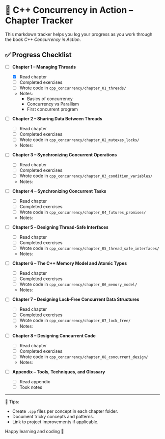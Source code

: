 # 📘 C++ Concurrency in Action – Chapter Tracker

This markdown tracker helps you log your progress as you work through the book *C++ Concurrency in Action*.

## ✅ Progress Checklist

- [ ] **Chapter 1 – Managing Threads**
  - [x] Read chapter
  - [ ] Completed exercises
  - [ ] Wrote code in `cpp_concurrency/chapter_01_threads/`
  - Notes:
    - Basics of concurrency
    - Concurrency vs Parallism
    - First concurrent program

- [ ] **Chapter 2 – Sharing Data Between Threads**
  - [ ] Read chapter
  - [ ] Completed exercises
  - [ ] Wrote code in `cpp_concurrency/chapter_02_mutexes_locks/`
  - Notes:

- [ ] **Chapter 3 – Synchronizing Concurrent Operations**
  - [ ] Read chapter
  - [ ] Completed exercises
  - [ ] Wrote code in `cpp_concurrency/chapter_03_condition_variables/`
  - Notes:

- [ ] **Chapter 4 – Synchronizing Concurrent Tasks**
  - [ ] Read chapter
  - [ ] Completed exercises
  - [ ] Wrote code in `cpp_concurrency/chapter_04_futures_promises/`
  - Notes:

- [ ] **Chapter 5 – Designing Thread-Safe Interfaces**
  - [ ] Read chapter
  - [ ] Completed exercises
  - [ ] Wrote code in `cpp_concurrency/chapter_05_thread_safe_interfaces/`
  - Notes:

- [ ] **Chapter 6 – The C++ Memory Model and Atomic Types**
  - [ ] Read chapter
  - [ ] Completed exercises
  - [ ] Wrote code in `cpp_concurrency/chapter_06_memory_model/`
  - Notes:

- [ ] **Chapter 7 – Designing Lock-Free Concurrent Data Structures**
  - [ ] Read chapter
  - [ ] Completed exercises
  - [ ] Wrote code in `cpp_concurrency/chapter_07_lock_free/`
  - Notes:

- [ ] **Chapter 8 – Designing Concurrent Code**
  - [ ] Read chapter
  - [ ] Completed exercises
  - [ ] Wrote code in `cpp_concurrency/chapter_08_concurrent_design/`
  - Notes:

- [ ] **Appendix – Tools, Techniques, and Glossary**
  - [ ] Read appendix
  - [ ] Took notes

---

🧠 Tips:
- Create `.cpp` files per concept in each chapter folder.
- Document tricky concepts and patterns.
- Link to project improvements if applicable.

Happy learning and coding 🚀
